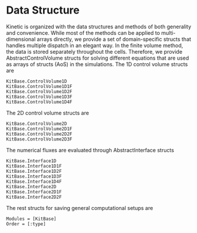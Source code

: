 # Data Structure

Kinetic is organized with the data structures and methods of both generality and convenience. 
While most of the methods can be applied to multi-dimensional arrays directly, we provide a set of domain-specific structs that handles multiple dispatch in an elegant way.
In the finite volume method, the data is stored separately throughout the cells.
Therefore, we provide AbstractControlVolume structs for solving different equations that are used as arrays of structs (AoS) in the simulations.
The 1D control volume structs are
```@docs
KitBase.ControlVolume1D
KitBase.ControlVolume1D1F
KitBase.ControlVolume1D2F
KitBase.ControlVolume1D3F
KitBase.ControlVolume1D4F
```

The 2D control volume structs are
```@docs
KitBase.ControlVolume2D
KitBase.ControlVolume2D1F
KitBase.ControlVolume2D2F
KitBase.ControlVolume2D3F
```

The numerical fluxes are evaluated through AbstractInterface structs
```@docs
KitBase.Interface1D
KitBase.Interface1D1F
KitBase.Interface1D2F
KitBase.Interface1D3F
KitBase.Interface1D4F
KitBase.Interface2D
KitBase.Interface2D1F
KitBase.Interface2D2F
```

The rest structs for saving general computational setups are
```@autodocs
Modules = [KitBase]
Order = [:type]
```